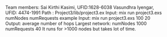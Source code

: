 Team members:
Sai Kirthi Kasimi, UFID:1628-6038
Vasundhra Iyengar, UFID: 4474-1991
Path :
Project3/lib/project3.ex
Input: mix run project3.exs numNodes numRequests
example Input: mix run project3.exs 100 20
Output: average number of hops
Largest network: numNodes 1000 numRequests 40
It runs for >1000 nodes but takes lot of time.
